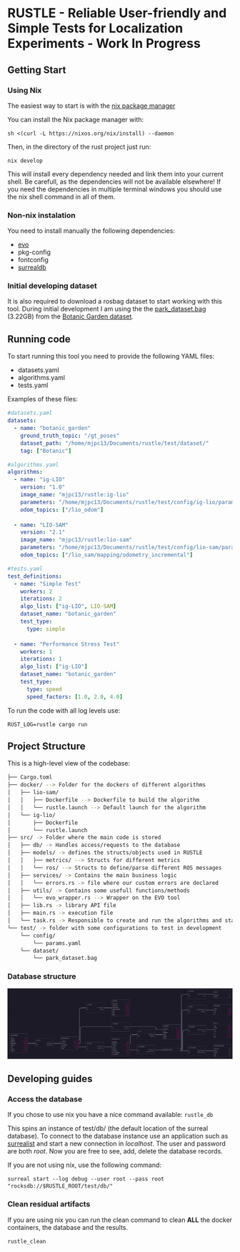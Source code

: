 # RUSTLE -  Reliable User-friendly and Simple Tests for Localization Experiments - Work In Progress

## Getting Start

### Using Nix

The easiest way to start is with the [nix package manager](https://nixos.org/)

You can install the Nix package manager with:
```
sh <(curl -L https://nixos.org/nix/install) --daemon
```
Then, in the directory of the rust project just run:
```
nix develop
```
This will install every dependency needed and link them into your current shell. Be carefull, as the dependencies will not 
be available elsewhere! If you need the dependencies in multiple terminal windows you should use the nix shell command in
all of them.

### Non-nix instalation

You need to install manually the following dependencies:
- [evo](https://github.com/MichaelGrupp/evo)
- pkg-config
- fontconfig
- [surrealdb](https://surrealdb.com/install)


### Initial developing dataset

It is also required to download a rosbag dataset to start working with this tool. During initial development I am using the the [park_dataset.bag](https://drive.google.com/drive/folders/1gJHwfdHCRdjP7vuT556pv8atqrCJPbUq) (3.22GB) from the [Botanic Garden dataset](https://github.com/robot-pesg/BotanicGarden).

## Running code


To start running this tool you need to provide the following YAML files:
- datasets.yaml
- algorithms.yaml
- tests.yaml

Examples of these files:

```yaml
#datasets.yaml
datasets:
  - name: "botanic_garden"
    ground_truth_topic: "/gt_poses"
    dataset_path: "/home/mjpc13/Documents/rustle/test/dataset/"
    tag: ["Botanic"]
```

```yaml
#algorithms.yaml
algorithms:
  - name: "ig-LIO"
    version: "1.0"
    image_name: "mjpc13/rustle:ig-lio"
    parameters: "/home/mjpc13/Documents/rustle/test/config/ig-lio/params.yaml"
    odom_topics: ["/lio_odom"]

  - name: "LIO-SAM"
    version: "2.1"
    image_name: "mjpc13/rustle:lio-sam"
    parameters: "/home/mjpc13/Documents/rustle/test/config/lio-sam/params.yaml"
    odom_topics: ["/lio_sam/mapping/odometry_incremental"]
```

```yaml
#tests.yaml
test_definitions:
  - name: "Simple Test"
    workers: 2
    iterations: 2
    algo_list: ["ig-LIO", LIO-SAM]
    dataset_name: "botanic_garden"
    test_type:
      type: simple

  - name: "Performance Stress Test"
    workers: 1
    iterations: 1
    algo_list: ["ig-LIO"]
    dataset_name: "botanic_garden"
    test_type: 
      type: speed
      speed_factors: [1.0, 2.0, 4.0]
```


To run the code with all log levels use:
```
RUST_LOG=rustle cargo run
```

## Project Structure

This is a high-level view of the codebase:
```bash
├── Cargo.toml
├── docker/ --> Folder for the dockers of different algorithms
│   ├── lio-sam/
│   │   ├── Dockerfile --> Dockerfile to build the algorithm
│   │   └── rustle.launch --> Default launch for the algorithm
│   └── ig-lio/
│       ├── Dockerfile
│       └── rustle.launch
├── src/ -> Folder where the main code is stored
│   ├── db/ -> Handles access/requests to the database
│   ├── models/ -> defines the structs/objects used in RUSTLE
│   │   ├── metrics/ --> Structs for different metrics
│   │   └── ros/ --> Structs to define/parse different ROS messages
│   ├── services/ -> Contains the main business logic
│   │   └── errors.rs -> file where our custom errors are declared
│   ├── utils/ -> Contains some usefull functions/methods
│   │   └── evo_wrapper.rs --> Wrapper on the EVO tool
│   ├── lib.rs -> library API file
│   ├── main.rs -> execution file
│   └── task.rs -> Responsible to create and run the algorithms and statistics
└── test/ -> folder with some configurations to test in development
    └── config/
        └── params.yaml
    └── dataset/
        └── park_dataset.bag
```

### Database structure

![Database Structure](images/rustle_db_structure.png)



## Developing guides

### Access the database

If you chose to use nix you have a nice command available:
`rustle_db`

This spins an instance of test/db/ (the default location of the surreal database). To connect to the database instance use an 
application such as [surrealist](https://surrealist.app/c/oro4XQ0Oq/designer) and start a new connection in *localhost*. The user and password are both *root*. Now you are free to see, add, delete the database records.

If you are not using nix, use the following command:
```
surreal start --log debug --user root --pass root "rocksdb://$RUSTLE_ROOT/test/db/"
```

### Clean residual artifacts

If you are using nix you can run the clean command to clean **ALL** the docker containers, the database and the results.

```
rustle_clean
```
